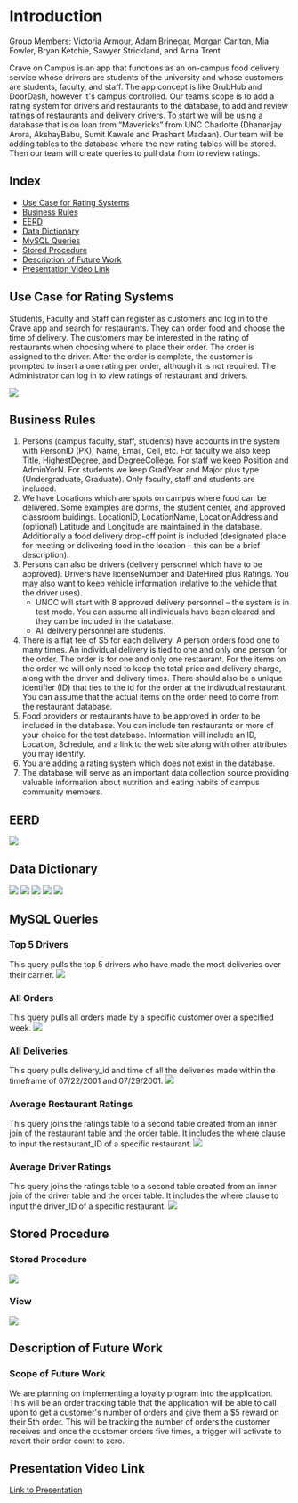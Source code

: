 # Introduction

Group Members: Victoria Armour, Adam Brinegar, Morgan Carlton, Mia Fowler, Bryan Ketchie, Sawyer Strickland, and Anna Trent

Crave on Campus is an app that functions as an on-campus food delivery service whose drivers are students of the university and whose customers are students, faculty, and staff. The app concept is like GrubHub and DoorDash, however it's campus controlled. Our team’s scope is to add a rating system for drivers and restaurants to the database, to add and review ratings of restaurants and delivery drivers. To start we will be using a database that is on loan from “Mavericks” from UNC Charlotte (Dhananjay Arora, AkshayBabu, Sumit Kawale and Prashant Madaan). Our team will be adding tables to the database where the new rating tables will be stored. Then our team will create queries to pull data from to review ratings.  

## Index
* [Use Case for Rating Systems](#use-case-for-rating-systems)
* [Business Rules](#business-rules)
* [EERD](#eerd)
* [Data Dictionary](#data-dictionary)
* [MySQL Queries](#mysql-queries)
* [Stored Procedure](#stored-procedure)
* [Description of Future Work](#description-of-future-work)
* [Presentation Video Link](#presentation-video-link)


## Use Case for Rating Systems

Students, Faculty and Staff can register as customers and log in to the Crave app and search for restaurants. They can order food and choose the time of delivery. The customers may be interested in the rating of restaurants when choosing where to place their order. The order is assigned to the driver. After the order is complete, the customer is prompted to insert a one rating per order, although it is not required. The Administrator can log in to view ratings of restaurant and drivers.  

![](images/UseCase.jpg)

## Business Rules

1. Persons (campus faculty, staff, students) have accounts in the system with PersonID (PK), Name, Email, Cell, etc.  For faculty we also keep Title, HighestDegree, and DegreeCollege.  For staff we keep Position and AdminYorN.  For students we keep GradYear and Major plus type (Undergraduate, Graduate).  Only faculty, staff and students are included.
2. We have Locations which are spots on campus where food can be delivered.  Some examples are dorms, the student center, and approved classroom buidings.  LocationID, LocationName, LocationAddress and (optional) Latitude and Longitude are maintained in the database. Additionally a food delivery drop-off point is included (designated place for meeting or delivering food in the location – this can be a brief description).
3. Persons can also be drivers (delivery personnel which have to be approved). Drivers have licenseNumber and DateHired plus Ratings. You may also want to keep vehicle information (relative to the vehicle that the driver uses).
    - UNCC will start with 8 approved delivery personnel – the system is in test mode.  You can assume all individuals have been cleared and they can be included in the database.  
    - All delivery personnel are students.
4. There is a flat fee of $5 for each delivery.  A person orders food one to many times.  An individual delivery is tied to one and only one person for the order.  The order is for one and only one restaurant.  For the items on the order we will only need to keep the total price and delivery charge, along with the driver and delivery times.  There should also be a unique identifier (ID) that ties to the id for the order at the indivudual restaurant.  You can assume that the actual items on the order need to come from the restaurant database.
5. Food providers or restaurants have to be approved in order to be included in the database.  You can include ten restaurants or more of your choice for the test database.  Information will include an ID, Location, Schedule, and a link to the web site along with other attributes you may identify.
6. You are adding a rating system which does not exist in the database.
7. The database will serve as an important data collection source providing valuable information about nutrition and eating habits of campus community members.


## EERD

![](data/EERD.png)

## Data Dictionary

![](images/delivery-and-driver-tables.png)
![](images/faculty-and-location-tables.png)
![](images/order-person-and-questions-tables.png)
![](images/ratings-restaurant-and-staff-tables.png)
![](images/student-and-vehicle-tables.png)


## MySQL Queries

### Top 5 Drivers
This query pulls the top 5 drivers who have made the most deliveries over their carrier.
![](images/Top%205%20Drivers.png)


### All Orders
This query pulls all orders made by a specific customer over a specified week.
![](images/All%20Orders.png)
 

### All Deliveries
This query pulls delivery_id and time of all the deliveries made within the timeframe of 07/22/2001 and 07/29/2001. 
![](images/All%20Deliveries.png)


### Average Restaurant Ratings
This query joins the ratings table to a second table created from an inner join of the restaurant table and the order table. It includes the where clause to input the restaurant_ID of a specific restaurant.
![](images/AVG%20Restaurant%20Ratings.png)


### Average Driver Ratings
This query joins the ratings table to a second table created from an inner join of the driver table and the order table. It includes the where clause to input the driver_ID of a specific restaurant.
![](images/AVG%20Driver%20Ratings.png)



## Stored Procedure

### Stored Procedure
![](images/Stored%20Procedure.png)


### View
![](images/View.png)

## Description of Future Work

### Scope of Future Work
We are planning on implementing a loyalty program into the application. This will be an order tracking table that the application will be able to call upon to get a customer's number of orders and give them a $5 reward on their 5th order. This will be tracking the number of orders the customer receives and once the customer orders five times, a trigger will activate to revert their order count to zero.

## Presentation Video Link
  

[Link to Presentation](https://youtu.be/vaCPq81ySqk) 
  
  

  
  
